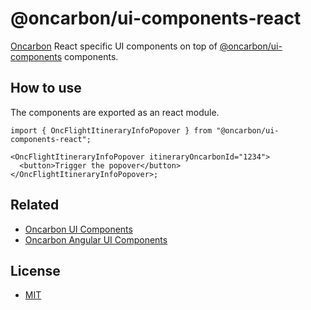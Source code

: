 # @oncarbon/ui-components-react

[Oncarbon](https://oncarbon.app) React specific UI components on top of [@oncarbon/ui-components](https://www.npmjs.com/package/@oncarbon/ui-components) components.

## How to use

The components are exported as an react module.

```tsx
import { OncFlightItineraryInfoPopover } from "@oncarbon/ui-components-react";

<OncFlightItineraryInfoPopover itineraryOncarbonId="1234">
  <button>Trigger the popover</button>
</OncFlightItineraryInfoPopover>;
```

## Related

- [Oncarbon UI Components](https://www.npmjs.com/package/@oncarbon/ui-components)
- [Oncarbon Angular UI Components](https://www.npmjs.com/package/@oncarbon/ui-components-angular)

## License

- [MIT](https://raw.githubusercontent.com/Oncarbon/ui-components/main/LICENSE)

